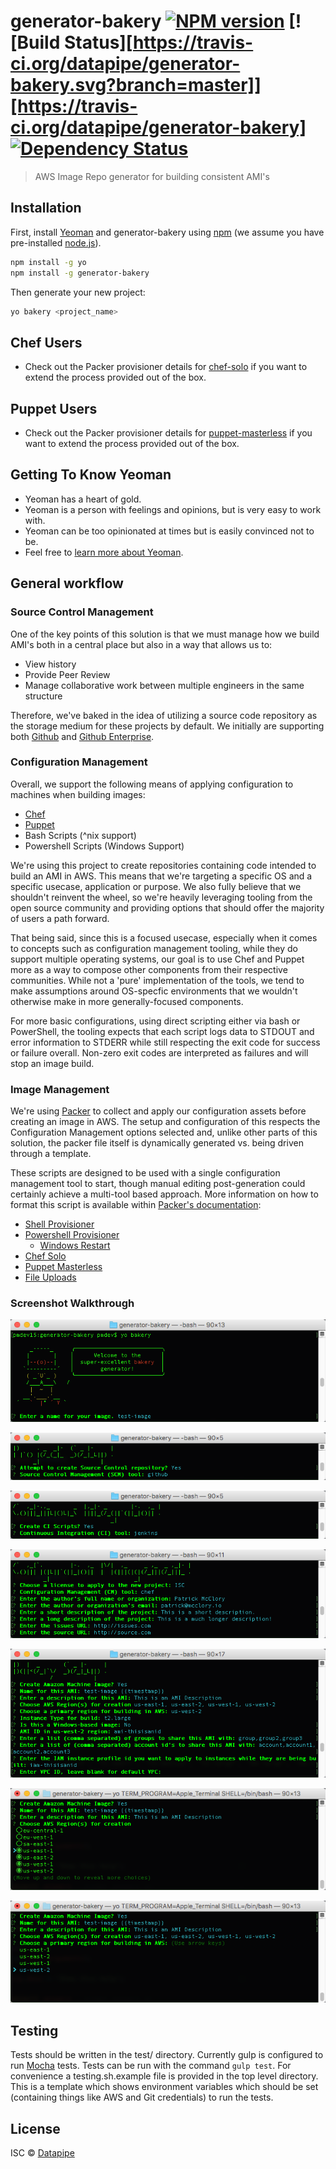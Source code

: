 # generator-bakery [![NPM version][npm-image]][npm-url] [![Build Status][https://travis-ci.org/datapipe/generator-bakery.svg?branch=master]][https://travis-ci.org/datapipe/generator-bakery] [![Dependency Status][daviddm-image]][daviddm-url]
> AWS Image Repo generator for building consistent AMI&#39;s

## Installation

First, install [Yeoman](http://yeoman.io) and generator-bakery using [npm](https://www.npmjs.com/) (we assume you have pre-installed [node.js](https://nodejs.org/)).

```bash
npm install -g yo
npm install -g generator-bakery
```

Then generate your new project:

```bash
yo bakery <project_name>
```

## Chef Users

* Check out the Packer provisioner details for [chef-solo](https://www.packer.io/docs/provisioners/chef-solo.html) if you want to extend the process provided out of the box.

## Puppet Users

* Check out the Packer provisioner details for [puppet-masterless](https://www.packer.io/docs/provisioners/puppet-masterless.html) if you want to extend the process provided out of the box.

## Getting To Know Yeoman

 * Yeoman has a heart of gold.
 * Yeoman is a person with feelings and opinions, but is very easy to work with.
 * Yeoman can be too opinionated at times but is easily convinced not to be.
 * Feel free to [learn more about Yeoman](http://yeoman.io/).

## General workflow

### Source Control Management

One of the key points of this solution is that we must manage how we build AMI's both in a central place but also in a way that allows us to:

* View history
* Provide Peer Review
* Manage collaborative work between multiple engineers in the same structure

Therefore, we've baked in the idea of utilizing a source code repository as the storage medium for these projects by default. We initially are supporting both [Github](https://github.com) and [Github Enterprise](https://enterprise.github.com/home).

### Configuration Management

Overall, we support the following means of applying configuration to machines when building images:

* [Chef](http://chef.io)
* [Puppet](http://puppetlabs.com)
* Bash Scripts (^nix support)
* Powershell Scripts (Windows Support)

We're using this project to create repositories containing code intended to build an AMI in AWS. This means that we're targeting a specific OS and a specific usecase, application or purpose. We also fully believe that we shouldn't reinvent the wheel, so we're heavily leveraging tooling from the open source community and providing options that should offer the majority of users a path forward.

That being said, since this is a focused usecase, especially when it comes to concepts such as configuration management tooling, while they do support multiple operating systems, our goal is to use Chef and Puppet more as a way to compose other components from their respective communities. While not a 'pure' implementation of the tools, we tend to make assumptions around OS-specfic environments that we wouldn't otherwise make in more generally-focused components.

For more basic configurations, using direct scripting either via bash or PowerShell, the tooling expects that each script logs data to STDOUT and error information to STDERR while still respecting the exit code for success or failure overall. Non-zero exit codes are interpreted as failures and will stop an image build.

### Image Management

We're using [Packer](http://packer.io) to collect and apply our configuration assets before creating an image in AWS. The setup and configuration of this respects the Configuration Management options selected and, unlike other parts of this solution, the packer file itself is dynamically generated vs. being driven through a template.

These scripts are designed to be used with a single configuration management tool to start, though manual editing post-generation could certainly achieve a multi-tool based approach. More information on how to format this script is available within [Packer's documentation](https://www.packer.io/docs):

* [Shell Provisioner](https://www.packer.io/docs/provisioners/shell.html)
* [Powershell Provisioner](https://www.packer.io/docs/provisioners/powershell.html)
  * [Windows Restart](https://www.packer.io/docs/provisioners/windows-restart.html)
* [Chef Solo](https://www.packer.io/docs/provisioners/chef-solo.html)
* [Puppet Masterless](https://www.packer.io/docs/provisioners/puppet-masterless.html)
* [File Uploads](https://www.packer.io/docs/provisioners/file.html)

### Screenshot Walkthrough

![welcome!](docs/images/welcomescreen.png)

![Source Control Management](docs/images/scmscreen.png)

![Continuous Integration](docs/images/ciscreen.png)

![Configuration Management](docs/images/cmscreen.png)

![Bakery!](docs/images/bakeryscreen.png)

![Select Multiple Regions](docs/images/selectmultipleregionsscreen.png)

![Select Primary Region](docs/images/primaryregionscreen.png)

## Testing
Tests should be written in the test/ directory. Currently gulp is configured to run [Mocha](https://mochajs.org/) tests. Tests can be run with the command ```gulp test```. For convenience a testing.sh.example file is provided in the top level directory. This is a template which shows environment variables which should be set (containing things like AWS and Git credentials) to run the tests.

## License

ISC © [Datapipe](https://datapipe.com/)

[npm-image]: https://badge.fury.io/js/generator-imagebuild.svg
[npm-url]: https://npmjs.org/package/generator-imagebuild
[travis-image]: https://travis-ci.org/datapipe/generator-imagebuild.svg?branch=master
[travis-url]: https://travis-ci.org/datapipe/generator-imagebuild
[daviddm-image]: https://david-dm.org/datapipe/generator-imagebuild.svg?theme=shields.io
[daviddm-url]: https://david-dm.org/datapipe/generator-imagebuild
